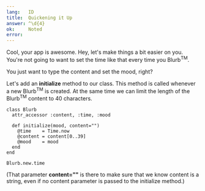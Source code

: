 ```yaml
---
lang:   ID
title:  Quickening it Up
answer: ^\d{4}
ok:     Noted
error:  
---
```


Cool, your app is awesome. Hey, let's make things a bit easier on you.
You're not going to want to set the time like that every time you Blurb<sup>TM</sup>.

You just want to type the content and set the mood, right?

Let's add an __initialize__ method to our class. This method is called whenever a new Blurb<sup>TM</sup>
is created.
At the same time we can limit the length of the Blurb<sup>TM</sup> content to 40 characters.

    class Blurb
      attr_accessor :content, :time, :mood

      def initialize(mood, content="")
        @time    = Time.now
        @content = content[0..39]
        @mood    = mood
      end
    end
    
    Blurb.new.time

(That parameter __content=""__ is there to make sure that we know content is a string,
even if no content parameter is passed to the initialize method.)
